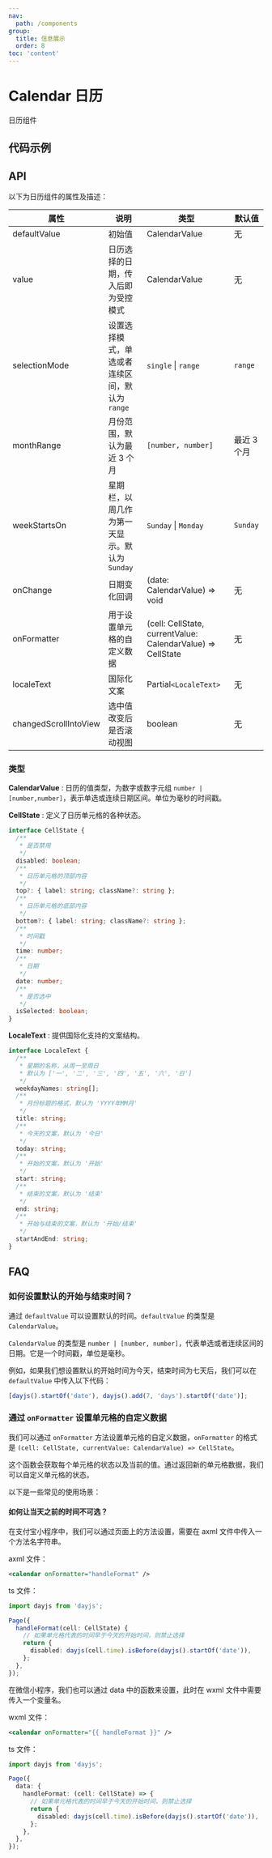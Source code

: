 ```yaml
---
nav:
  path: /components
group:
  title: 信息展示
  order: 8
toc: 'content'
---
```


# Calendar 日历

<code src="../../docs/components/compatibility.tsx" inline="true"></code>

日历组件

## 代码示例

<code src='pages/Calendar/index' ></code>

## API

以下为日历组件的属性及描述：

| 属性                  | 说明                                           | 类型                                                        | 默认值      |
| --------------------- | ---------------------------------------------- | ----------------------------------------------------------- | ----------- |
| defaultValue          | 初始值                                         | CalendarValue                                               | 无          |
| value                 | 日历选择的日期，传入后即为受控模式             | CalendarValue                                               | 无          |
| selectionMode         | 设置选择模式，单选或者连续区间，默认为 `range` | `single` \| `range`                                         | `range`     |
| monthRange            | 月份范围，默认为最近 3 个月                    | `[number, number]`                                          | 最近 3 个月 |
| weekStartsOn          | 星期栏，以周几作为第一天显示。默认为 `Sunday`  | `Sunday` \| `Monday`                                        | `Sunday`    |
| onChange              | 日期变化回调                                   | (date: CalendarValue) => void                               | 无          |
| onFormatter           | 用于设置单元格的自定义数据                     | (cell: CellState, currentValue: CalendarValue) => CellState | 无          |
| localeText            | 国际化文案                                     | Partial`<LocaleText>`                                       | 无          |
| changedScrollIntoView | 选中值改变后是否滚动视图                       | boolean                                                     | 无          |

### 类型

**CalendarValue** : 日历的值类型，为数字或数字元组 `number | [number,number]`，表示单选或连续日期区间。单位为毫秒的时间戳。

**CellState** : 定义了日历单元格的各种状态。

```typescript
interface CellState {
  /**
   * 是否禁用
   */
  disabled: boolean;
  /**
   * 日历单元格的顶部内容
   */
  top?: { label: string; className?: string };
  /**
   * 日历单元格的底部内容
   */
  bottom?: { label: string; className?: string };
  /**
   * 时间戳
   */
  time: number;
  /**
   * 日期
   */
  date: number;
  /**
   * 是否选中
   */
  isSelected: boolean;
}
```

**LocaleText** : 提供国际化支持的文案结构。

```typescript
interface LocaleText {
  /**
   * 星期的名称，从周一至周日
   * 默认为 ['一', '二', '三', '四', '五', '六', '日']
   */
  weekdayNames: string[];
  /**
   * 月份标题的格式，默认为 'YYYY年MM月'
   */
  title: string;
  /**
   * 今天的文案，默认为 '今日'
   */
  today: string;
  /**
   * 开始的文案，默认为 '开始'
   */
  start: string;
  /**
   * 结束的文案，默认为 '结束'
   */
  end: string;
  /**
   * 开始与结束的文案，默认为 '开始/结束'
   */
  startAndEnd: string;
}
```

## FAQ

### 如何设置默认的开始与结束时间？

通过 `defaultValue` 可以设置默认的时间。`defaultValue` 的类型是 `CalendarValue`。

`CalendarValue` 的类型是 `number | [number, number]`，代表单选或者连续区间的日期。它是一个时间戳，单位是毫秒。

例如，如果我们想设置默认的开始时间为今天，结束时间为七天后，我们可以在 `defaultValue` 中传入以下代码：

```ts
[dayjs().startOf('date'), dayjs().add(7, 'days').startOf('date')];
```

### 通过 `onFormatter` 设置单元格的自定义数据

我们可以通过 `onFormatter` 方法设置单元格的自定义数据，`onFormatter` 的格式是 `(cell: CellState, currentValue: CalendarValue) => CellState`。

这个函数会获取每个单元格的状态以及当前的值。通过返回新的单元格数据，我们可以自定义单元格的状态。

以下是一些常见的使用场景：

#### 如何让当天之前的时间不可选？

在支付宝小程序中，我们可以通过页面上的方法设置，需要在 axml 文件中传入一个方法名字符串。

axml 文件：

```xml
<calendar onFormatter="handleFormat" />
```

ts 文件：

```ts
import dayjs from 'dayjs';

Page({
  handleFormat(cell: CellState) {
    // 如果单元格代表的时间早于今天的开始时间，则禁止选择
    return {
      disabled: dayjs(cell.time).isBefore(dayjs().startOf('date')),
    };
  },
});
```

在微信小程序，我们也可以通过 data 中的函数来设置，此时在 wxml 文件中需要传入一个变量名。

wxml 文件：

```xml
<calendar onFormatter="{{ handleFormat }}" />
```

ts 文件：

```ts
import dayjs from 'dayjs';

Page({
  data: {
    handleFormat: (cell: CellState) => {
      // 如果单元格代表的时间早于今天的开始时间，则禁止选择
      return {
        disabled: dayjs(cell.time).isBefore(dayjs().startOf('date')),
      };
    },
  },
});
```
